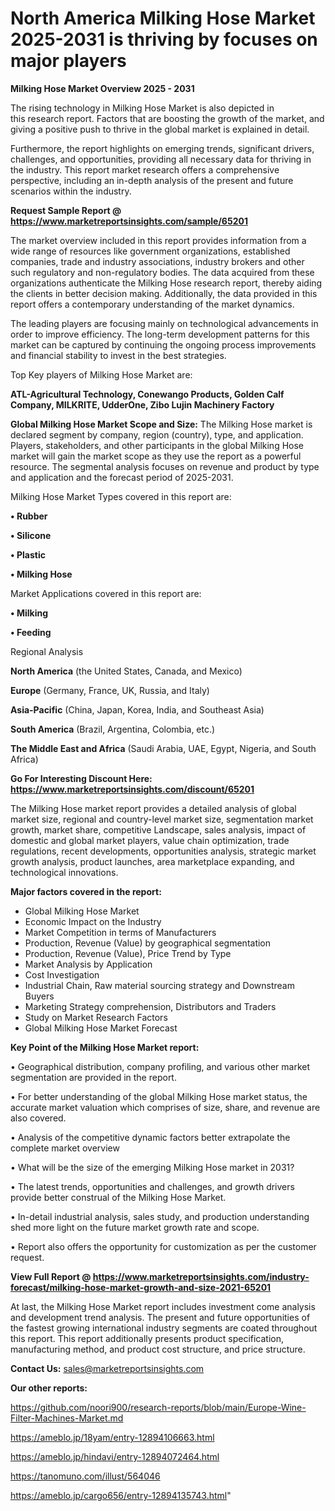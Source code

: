 # North America Milking Hose Market 2025-2031 is thriving by focuses on major players

<Strong> Milking Hose Market Overview 2025 - 2031</strong>

The rising technology in Milking Hose Market is also depicted in this research report. Factors that are boosting the growth of the market, and giving a positive push to thrive in the global market is explained in detail.

Furthermore, the report highlights on emerging trends, significant drivers, challenges, and opportunities, providing all necessary data for thriving in the industry. This report market research offers a comprehensive perspective, including an in-depth analysis of the present and future scenarios within the industry.

<strong>Request Sample Report @ <a href=https://www.marketreportsinsights.com/sample/65201>https://www.marketreportsinsights.com/sample/65201</a></strong>

The market overview included in this report provides information from a wide range of resources like government organizations, established companies, trade and industry associations, industry brokers and other such regulatory and non-regulatory bodies. The data acquired from these organizations authenticate the Milking Hose research report, thereby aiding the clients in better decision making. Additionally, the data provided in this report offers a contemporary understanding of the market dynamics.

The leading players are focusing mainly on technological advancements in order to improve efficiency. The long-term development patterns for this market can be captured by continuing the ongoing process improvements and financial stability to invest in the best strategies.

Top Key players of Milking Hose Market are:

<strong>ATL-Agricultural Technology, Conewango Products, Golden Calf Company, MILKRITE, UdderOne, Zibo Lujin Machinery Factory</strong>

<strong><b>Global Milking Hose Market Scope and Size:</b></strong>
The Milking Hose market is declared segment by company, region (country), type, and application. Players, stakeholders, and other participants in the global Milking Hose market will gain the market scope as they use the report as a powerful resource. The segmental analysis focuses on revenue and product by type and application and the forecast period of 2025-2031.

Milking Hose Market Types covered in this report are:

<strong>• Rubber

• Silicone

• Plastic

• Milking Hose</strong>

Market Applications covered in this report are:

<strong>• Milking

• Feeding</strong> 

Regional Analysis

<strong>North America</strong> (the United States, Canada, and Mexico)

<strong>Europe</strong> (Germany, France, UK, Russia, and Italy)

<strong>Asia-Pacific</strong> (China, Japan, Korea, India, and Southeast Asia)

<strong>South America</strong> (Brazil, Argentina, Colombia, etc.)

<strong>The Middle East and Africa</strong> (Saudi Arabia, UAE, Egypt, Nigeria, and South Africa)

<strong>Go For Interesting Discount Here: <a href=https://www.marketreportsinsights.com/discount/65201>https://www.marketreportsinsights.com/discount/65201</a></strong>

The Milking Hose market report provides a detailed analysis of global market size, regional and country-level market size, segmentation market growth, market share, competitive Landscape, sales analysis, impact of domestic and global market players, value chain optimization, trade regulations, recent developments, opportunities analysis, strategic market growth analysis, product launches, area marketplace expanding, and technological innovations.

<strong><b>Major factors covered in the report:</b></strong>
<ul>
  <li>Global Milking Hose Market </li>
  <li>Economic Impact on the Industry</li>
  <li>Market Competition in terms of Manufacturers</li>
  <li>Production, Revenue (Value) by geographical segmentation</li>
  <li>Production, Revenue (Value), Price Trend by Type</li>
  <li>Market Analysis by Application</li>
  <li>Cost Investigation</li>
  <li>Industrial Chain, Raw material sourcing strategy and Downstream Buyers</li>
  <li>Marketing Strategy comprehension, Distributors and Traders</li>
  <li>Study on Market Research Factors</li>
  <li>Global Milking Hose Market Forecast</li>
</ul>

<strong><b>Key Point of the Milking Hose Market report:</b></strong>

• Geographical distribution, company profiling, and various other market segmentation are provided in the report.

• For better understanding of the global Milking Hose market status, the accurate market valuation which comprises of size, share, and revenue are also covered.

• Analysis of the competitive dynamic factors better extrapolate the complete market overview

• What will be the size of the emerging Milking Hose market in 2031?

• The latest trends, opportunities and challenges, and growth drivers provide better construal of the Milking Hose Market.

• In-detail industrial analysis, sales study, and production understanding shed more light on the future market growth rate and scope.

• Report also offers the opportunity for customization as per the customer request.

<strong><b>View Full Report @ <a href=https://www.marketreportsinsights.com/industry-forecast/milking-hose-market-growth-and-size-2021-65201>https://www.marketreportsinsights.com/industry-forecast/milking-hose-market-growth-and-size-2021-65201</a></b></strong>


At last, the Milking Hose Market report includes investment come analysis and development trend analysis. The present and future opportunities of the fastest growing international industry segments are coated throughout this report. This report additionally presents product specification, manufacturing method, and product cost structure, and price structure.

<strong>Contact Us:</strong>
sales@marketreportsinsights.com

<strong>Our other reports:</strong>

<a href=https://github.com/noori900/research-reports/blob/main/Europe-Wine-Filter-Machines-Market.md>https://github.com/noori900/research-reports/blob/main/Europe-Wine-Filter-Machines-Market.md</a>

<a href=https://ameblo.jp/18yam/entry-12894106663.html>https://ameblo.jp/18yam/entry-12894106663.html</a>

<a href=https://ameblo.jp/hindavi/entry-12894072464.html>https://ameblo.jp/hindavi/entry-12894072464.html</a>

<a href=https://tanomuno.com/illust/564046>https://tanomuno.com/illust/564046</a>

<a href=https://ameblo.jp/cargo656/entry-12894135743.html>https://ameblo.jp/cargo656/entry-12894135743.html</a>"
